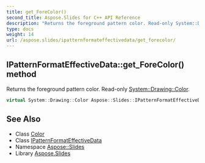 ```yaml
---
title: get_ForeColor()
second_title: Aspose.Slides for C++ API Reference
description: "Returns the foreground pattern color. Read-only System::Drawing::Color."
type: docs
weight: 14
url: /aspose.slides/ipatternformateffectivedata/get_forecolor/
---
```

## IPatternFormatEffectiveData::get_ForeColor() method


Returns the foreground pattern color. Read-only [System::Drawing::Color](../../../system.drawing/color/).

```cpp
virtual System::Drawing::Color Aspose::Slides::IPatternFormatEffectiveData::get_ForeColor()=0
```

## See Also

* Class [Color](../../../system.drawing/color/)
* Class [IPatternFormatEffectiveData](../)
* Namespace [Aspose::Slides](../../)
* Library [Aspose.Slides](../../../)